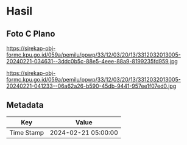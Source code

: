 # Hasil

## Foto C Plano

https://sirekap-obj-formc.kpu.go.id/059a/pemilu/ppwp/33/12/03/20/13/3312032013005-20240221-034631--3ddc0b5c-88e5-4eee-88a9-8199235fd959.jpg

https://sirekap-obj-formc.kpu.go.id/059a/pemilu/ppwp/33/12/03/20/13/3312032013005-20240221-041233--06a62a26-b590-45db-9441-957ee1f07ed0.jpg


## Metadata

| Key        | Value               |
| ---------- | ------------------- |
| Time Stamp | 2024-02-21 05:00:00 |




